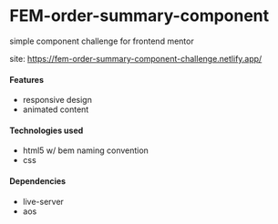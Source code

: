 # FEM-order-summary-component 
simple component challenge for frontend mentor

site: https://fem-order-summary-component-challenge.netlify.app/ 

#### Features
- responsive design
- animated content

#### Technologies used
- html5 w/ bem naming convention
- css

#### Dependencies
- live-server
- aos
